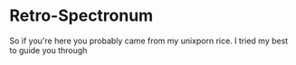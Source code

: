 # Retro-Spectronum
So if you're here you probably came from my unixporn rice. I tried my best to guide you through 
